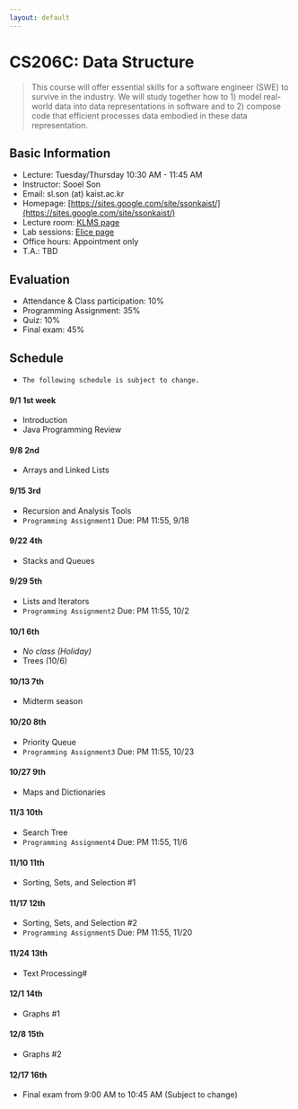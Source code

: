 ```yaml
---
layout: default
---
```


# **CS206C**: Data Structure

> This course will offer essential skills for a software engineer (SWE) to survive in the industry. We will study together how to 1) model real-world data into data representations in software and to 2) compose code that efficient processes data embodied in these data representation.  


## Basic Information
 * Lecture: Tuesday/Thursday 10:30 AM - 11:45 AM
 * Instructor: Sooel Son
 * Email: sl.son (at) kaist.ac.kr
 * Homepage: [https://sites.google.com/site/ssonkaist/](https://sites.google.com/site/ssonkaist/)
 * Lecture room: [KLMS page](https://klms.kaist.ac.kr/course/view.php?id=118938)
 * Lab sessions: [Elice page](https://kaist.elice.io/courses/4943/lectures/all) 
 * Office hours: Appointment only
 * T.A.: TBD
 
## Evaluation
 * Attendance & Class participation: 10%
 * Programming Assignment: 35%
 * Quiz: 10%
 * Final exam: 45%

## Schedule

- `The following schedule is subject to change.`

#### 9/1 1st week
- Introduction
- Java Programming Review

#### 9/8 2nd
- Arrays and Linked Lists

#### 9/15 3rd
- Recursion and Analysis Tools
- `Programming Assignment1` Due: PM 11:55, 9/18 
  
#### 9/22 4th
- Stacks and Queues

#### 9/29 5th
- Lists and Iterators
- `Programming Assignment2` Due: PM 11:55, 10/2 
 
#### 10/1 6th
- _No class (Holiday)_
- Trees (10/6)

#### 10/13 7th
- Midterm season

#### 10/20 8th
- Priority Queue
- `Programming Assignment3` Due: PM 11:55, 10/23
  
#### 10/27 9th
- Maps and Dictionaries

#### 11/3 10th
- Search Tree
- `Programming Assignment4` Due: PM 11:55, 11/6
  
#### 11/10 11th
- Sorting, Sets, and Selection #1
  
#### 11/17 12th
- Sorting, Sets, and Selection #2
- `Programming Assignment5` Due: PM 11:55, 11/20

#### 11/24 13th
- Text Processing#

#### 12/1 14th
- Graphs #1

#### 12/8 15th
- Graphs #2

#### 12/17 16th
- Final exam from 9:00 AM to 10:45 AM (Subject to change)

